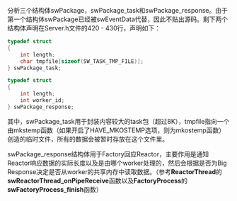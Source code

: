 分析三个结构体swPackage，swPackage_task和swPackage_response。由于第一个结构体swPackage已经被swEventData代替，因此不贴出源码。剩下两个结构体声明在Server.h文件的420 - 430行，声明如下：
```c
typedef struct
{
    int length;
    char tmpfile[sizeof(SW_TASK_TMP_FILE)];
} swPackage_task;

typedef struct
{
    int length;
    int worker_id;
} swPackage_response;
```
其中，swPackage_task用于封装内容较大的task包（超过8K），tmpfile指向一个由mkstemp函数（如果开启了HAVE_MKOSTEMP选项，则为mkostemp函数）创造的临时文件，所有的数据会被暂时存放在这个文件里。

swPackage_response结构体用于Factory回应Reactor，主要作用是通知Reactor响应数据的实际长度以及是由哪个worker处理的，然后会根据是否为Big Response决定是否从worker的共享内存中读取数据。（参考**ReactorThread**的**swReactorThread_onPipeReceive**函数以及**FactoryProcess**的**swFactoryProcess_finish**函数）